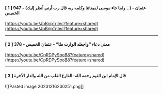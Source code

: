 #### [ 1 ] 947 - (ولما جاء موسى لميقاتنا وكلمه ربه قال رب أرني أنظر إليك...) - عثمان الخميس

[https://youtu.be/JbBrjpTnlec?feature=shared](https://youtu.be/JbBrjpTnlec?feature=shared)

---
#### [ 2 ] 378 - معنى دعاء “واجعله الوارث منّا” - عثمان الخميس

[https://youtu.be/CpRDPySboB8?feature=shared](https://youtu.be/CpRDPySboB8?feature=shared)

---
#### [ 3 ] قال الإمام ابن القيم رحمه الله: الفارغ القلب من الله والدار الآخرة
![[Pasted image 20231216230251.png]]